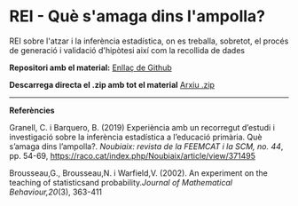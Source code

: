 # REI - Què s'amaga dins l'ampolla?

REI sobre l'atzar i la inferència estadística, on es treballa, sobretot, el procés de generació i validació d'hipòtesi així com la recollida de dades

**Repositori amb el material:** [Enllaç de Github](https://github.com/Labinquiry/Secundaria/tree/main/REI-Recogida-de-datos)

**Descarrega directa el .zip amb tot el material** [Arxiu .zip](https://github.com/Labinquiry/Secundaria/releases/download/latest/REI-Recogida-de-datos.zip)

----

**Referències**

Granell, C. i Barquero, B. (2019) Experiència amb un recorregut d’estudi i investigació sobre la inferència estadística a l’educació primària. Què s’amaga dins l’ampolla?. _Noubiaix: revista de la FEEMCAT i la SCM, no. 44_, pp. 54-69, https://raco.cat/index.php/Noubiaix/article/view/371495

Brousseau,G., Brousseau,N. i Warfield,V. (2002). An experiment on the teaching of statisticsand probability._Journal of Mathematical Behaviour,20_(3), 363-411


